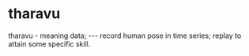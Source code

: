 # tharavu
tharavu - meaning data; --- record human pose in time series; replay to attain some specific skill.
